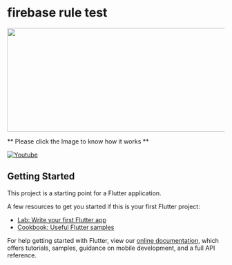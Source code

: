 # firebase rule test

<img src="https://github.com/loydkim/Firebase_rule_test/blob/master/firebaseRuletest.gif" width="600" height="240">

** Please click the Image to know how it works **

[![Youtube](https://img.youtube.com/vi/cJ4MdHhE87Y/0.jpg)](https://youtu.be/cJ4MdHhE87Y)

## Getting Started

This project is a starting point for a Flutter application.

A few resources to get you started if this is your first Flutter project:

- [Lab: Write your first Flutter app](https://flutter.dev/docs/get-started/codelab)
- [Cookbook: Useful Flutter samples](https://flutter.dev/docs/cookbook)

For help getting started with Flutter, view our
[online documentation](https://flutter.dev/docs), which offers tutorials,
samples, guidance on mobile development, and a full API reference.
